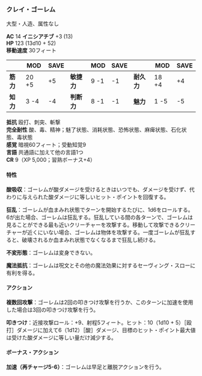### クレイ・ゴーレム
大型・人造、属性なし

**AC** 14 **イニシアチブ** +3 (13)  
**HP** 123 (13d10 + 52)  
**移動速度** 30フィート

|      | MOD | SAVE |      | MOD | SAVE |      | MOD | SAVE |
|------|-----|------|------|-----|------|------|-----|------|
| **筋力** | 20 +5 | +5 | **敏捷力** | 9 -1 | -1 | **耐久力** | 18 +4 | +4 |
| **知力** | 3 -4 | -4 | **判断力** | 8 -1 | -1 | **魅力** | 1 -5 | -5 |

**抵抗** 殴打、刺突、斬撃  
**完全耐性** 酸、毒、精神；魅了状態、消耗状態、恐怖状態、麻痺状態、石化状態、毒状態  
**感覚** 暗視60フィート；受動知覚9  
**言語** 共通語に加えて他の言語1つ  
**CR** 9（XP 5,000；習熟ボーナス+4）

#### 特性

**酸吸収**：ゴーレムが酸ダメージを受けるときはいつでも、ダメージを受けず、代わりに与えられた酸ダメージに等しいヒット・ポイントを回復する。

**狂乱**：ゴーレムが血まみれ状態でターンを開始するたびに、1d6をロールする。6が出た場合、ゴーレムは狂乱する。狂乱している間の各ターンで、ゴーレムは見ることができる最も近いクリーチャーを攻撃する。移動して攻撃できるクリーチャーが近くにいない場合、ゴーレムは物体を攻撃する。一度ゴーレムが狂乱すると、破壊されるか血まみれ状態でなくなるまで狂乱し続ける。

**不変形態**：ゴーレムは変身できない。

**魔法抵抗**：ゴーレムは呪文とその他の魔法効果に対するセーヴィング・スローに有利を得る。

#### アクション

**複数回攻撃**：ゴーレムは2回の叩きつけ攻撃を行うか、このターンに加速を使用した場合は3回の叩きつけ攻撃を行う。

**叩きつけ**：近接攻撃ロール：+9、射程5フィート。ヒット：10（1d10 + 5）［殴打］ダメージに加えて6（1d12）［酸］ダメージ、目標のヒット・ポイント最大値は受けた酸ダメージに等しい量だけ減少する。

#### ボーナス・アクション

**加速（再チャージ5-6）**：ゴーレムは早足と離脱アクションを行う。